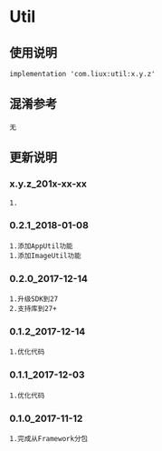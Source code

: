 Util
===

使用说明
---
```
implementation 'com.liux:util:x.y.z'
```

混淆参考
---
```
无
```

更新说明
---
### x.y.z_201x-xx-xx
    1.

### 0.2.1_2018-01-08
    1.添加AppUtil功能
    1.添加ImageUtil功能

### 0.2.0_2017-12-14
    1.升级SDK到27
    2.支持库到27+

### 0.1.2_2017-12-14
    1.优化代码

### 0.1.1_2017-12-03
    1.优化代码

### 0.1.0_2017-11-12
    1.完成从Framework分包